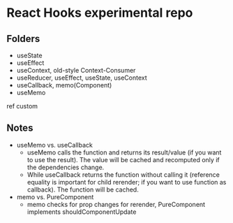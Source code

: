 # React Hooks experimental repo

## Folders
- useState
- useEffect
- useContext, old-style Context-Consumer
- useReducer, useEffect, useState, useContext
- useCallback, memo(Component)
- useMemo

ref
custom

## Notes
- useMemo vs. useCallback
    - useMemo calls the function and returns its result/value (if you want to use the result). The value will be cached and recomputed only if the dependencies change.
    - While useCallback returns the function without calling it (reference equality is important for child rerender; if you want to use function as callback). The function will be cached.
- memo vs. PureComponent
    - memo checks for prop changes for rerender, PureComponent implements shouldComponentUpdate
